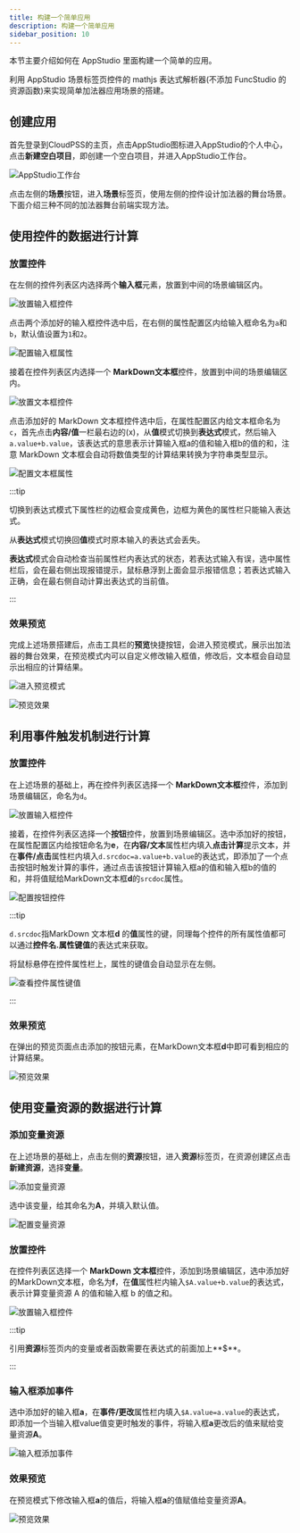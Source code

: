 ```yaml
--- 
title: 构建一个简单应用
description: 构建一个简单应用
sidebar_position: 10
---
```


本节主要介绍如何在 AppStudio 里面构建一个简单的应用。

利用 AppStudio 场景标签页控件的 mathjs 表达式解析器(不添加 FuncStudio 的资源函数)来实现简单加法器应用场景的搭建。

## 创建应用

首先登录到CloudPSS的主页，点击AppStudio图标进入AppStudio的个人中心，点击**新建空白项目**，即创建一个空白项目，并进入AppStudio工作台。

![AppStudio工作台](./AppStudio工作台.png "AppStudio工作台")

点击左侧的**场景**按钮，进入**场景**标签页，使用左侧的控件设计加法器的舞台场景。下面介绍三种不同的加法器舞台前端实现方法。

## 使用控件的数据进行计算

### 放置控件

在左侧的控件列表区内选择两个**输入框**元素，放置到中间的场景编辑区内。

![放置输入框控件](./放置输入框控件.png "放置输入框控件")

点击两个添加好的输入框控件选中后，在右侧的属性配置区内给输入框命名为`a`和`b`，默认值设置为`1`和`2`。

![配置输入框属性](./配置输入框属性.png "配置输入框属性")

接着在控件列表区内选择一个 **MarkDown文本框**控件，放置到中间的场景编辑区内。

![放置文本框控件](./放置文本框控件.png "放置文本框控件")

点击添加好的 MarkDown 文本框控件选中后，在属性配置区内给文本框命名为`c`，首先点击**内容/值**一栏最右边的(x)，从**值**模式切换到**表达式**模式，然后输入`a.value+b.value`，该表达式的意思表示计算输入框a的值和输入框b的值的和，注意 MarkDown 文本框会自动将数值类型的计算结果转换为字符串类型显示。

![配置文本框属性](./配置文本框属性.png "配置文本框属性")

:::tip

切换到表达式模式下属性栏的边框会变成黄色，边框为黄色的属性栏只能输入表达式。

从**表达式**模式切换回**值**模式时原本输入的表达式会丢失。

**表达式**模式会自动检查当前属性栏内表达式的状态，若表达式输入有误，选中属性栏后，会在最右侧出现报错提示，鼠标悬浮到上面会显示报错信息；若表达式输入正确，会在最右侧自动计算出表达式的当前值。

:::

### 效果预览

完成上述场景搭建后，点击工具栏的**预览**快捷按钮，会进入预览模式，展示出加法器的舞台效果，在预览模式内可以自定义修改输入框值，修改后，文本框会自动显示出相应的计算结果。

![进入预览模式](./进入预览模式.png "进入预览模式")

![预览效果](./预览效果.png "预览效果")

## 利用事件触发机制进行计算

### 放置控件

在上述场景的基础上，再在控件列表区选择一个 **MarkDown文本框**控件，添加到场景编辑区，命名为`d`。

![放置输入框控件](./放置输入框控件2.png "放置输入框控件")

接着，在控件列表区选择一个**按钮**控件，放置到场景编辑区。选中添加好的按钮，在属性配置区内给按钮命名为**e**，在**内容/文本**属性栏内填入**点击计算**提示文本，并在**事件/点击**属性栏内填入`d.srcdoc=a.value+b.value`的表达式，即添加了一个点击按钮时触发计算的事件，通过点击该按钮计算输入框a的值和输入框b的值的和，并将值赋给MarkDown文本框**d**的`srcdoc`属性。

![配置按钮控件](./配置按钮控件.png "配置按钮控件")

:::tip

`d.srcdoc`指MarkDown 文本框**d** 的**值**属性的键，同理每个控件的所有属性值都可以通过**控件名.属性键值**的表达式来获取。

将鼠标悬停在控件属性栏上，属性的键值会自动显示在左侧。

![查看控件属性键值](./查看控件属性键值.png "查看控件属性键值")

:::

### 效果预览

在弹出的预览页面点击添加的按钮元素，在MarkDown文本框**d**中即可看到相应的计算结果。

![预览效果](./预览效果2.png "预览效果")

## 使用变量资源的数据进行计算

### 添加变量资源

在上述场景的基础上，点击左侧的**资源**按钮，进入**资源**标签页，在资源创建区点击**新建资源**，选择**变量**。

![添加变量资源](./添加变量资源.png "添加变量资源")

选中该变量，给其命名为**A**，并填入默认值。

![配置变量资源](./配置变量资源.png "配置变量资源")

### 放置控件

在控件列表区选择一个 **MarkDown 文本框**控件，添加到场景编辑区，选中添加好的MarkDown文本框，命名为**f**，在**值**属性栏内输入`$A.value+b.value`的表达式，表示计算变量资源 A 的值和输入框 b 的值之和。

![放置输入框控件](./放置输入框控件3.png "放置输入框控件")

:::tip

引用**资源**标签页内的变量或者函数需要在表达式的前面加上**$**。

:::

### 输入框添加事件

选中添加好的输入框**a**，在**事件/更改**属性栏内填入`$A.value=a.value`的表达式，即添加一个当输入框value值变更时触发的事件，将输入框**a**更改后的值来赋给变量资源**A**。

![输入框添加事件](./输入框添加事件.png "输入框添加事件")

### 效果预览

在预览模式下修改输入框**a**的值后，将输入框**a**的值赋值给变量资源**A**。

![预览效果](./预览效果2.png "预览效果")